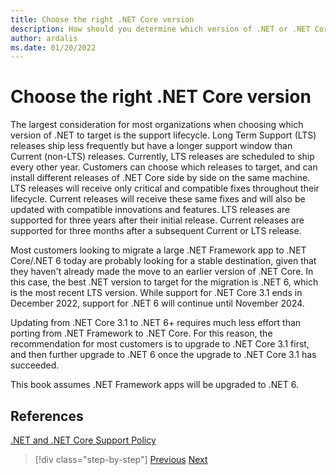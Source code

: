 ```yaml
---
title: Choose the right .NET Core version
description: How should you determine which version of .NET or .NET Core to target?
author: ardalis
ms.date: 01/20/2022
---
```


# Choose the right .NET Core version

The largest consideration for most organizations when choosing which version of .NET to target is the support lifecycle. Long Term Support (LTS) releases ship less frequently but have a longer support window than Current (non-LTS) releases. Currently, LTS releases are scheduled to ship every other year. Customers can choose which releases to target, and can install different releases of .NET Core side by side on the same machine. LTS releases will receive only critical and compatible fixes throughout their lifecycle. Current releases will receive these same fixes and will also be updated with compatible innovations and features. LTS releases are supported for three years after their initial release. Current releases are supported for three months after a subsequent Current or LTS release.

Most customers looking to migrate a large .NET Framework app to .NET Core/.NET 6 today are probably looking for a stable destination, given that they haven't already made the move to an earlier version of .NET Core. In this case, the best .NET version to target for the migration is .NET 6, which is the most recent LTS version. While support for .NET Core 3.1 ends in December 2022, support for .NET 6 will continue until November 2024.

Updating from .NET Core 3.1 to .NET 6+ requires much less effort than porting from .NET Framework to .NET Core. For this reason, the recommendation for most customers is to upgrade to .NET Core 3.1 first, and then further upgrade to .NET 6 once the upgrade to .NET Core 3.1 has succeeded.

This book assumes .NET Framework apps will be upgraded to .NET 6.

## References

[.NET and .NET Core Support Policy](https://dotnet.microsoft.com/platform/support/policy/dotnet-core)

>[!div class="step-by-step"]
>[Previous](migrate-aspnet-core-2-1.md)
>[Next](incremental-migration-strategies.md)
